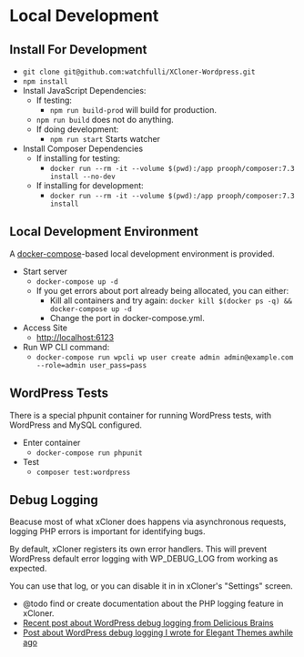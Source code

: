 # Local Development

## Install For Development

- `git clone git@github.com:watchfulli/XCloner-Wordpress.git`
- `npm install`
- Install JavaScript Dependencies:
    - If testing:
        - `npm run build-prod` will build for production.
    -    `npm run build` does not do anything.
    - If doing development:
        - `npm run start` Starts watcher
- Install Composer Dependencies
    - If installing for testing:
        - `docker run --rm -it --volume $(pwd):/app prooph/composer:7.3 install --no-dev`
    - If installing for development:
        - `docker run --rm -it --volume $(pwd):/app prooph/composer:7.3 install`

## Local Development Environment
A [docker-compose](https://docs.docker.com/samples/wordpress/)-based local development environment is provided.

- Start server
    - `docker-compose up -d`
    - If you get errors about port already being allocated, you can either:
        - Kill all containers and try again: `docker kill $(docker ps -q) && docker-compose up -d`
        - Change the port in docker-compose.yml.
- Access Site
    - [http://localhost:6123](http://localhost:6123)
- Run WP CLI command:
    - `docker-compose run wpcli wp user create admin admin@example.com --role=admin user_pass=pass`

## WordPress Tests

There is a special phpunit container for running WordPress tests, with WordPress and MySQL configured.

- Enter container
    - `docker-compose run phpunit`
- Test
    - `composer test:wordpress`

## Debug Logging

Beacuse most of what xCloner does happens via asynchronous requests, logging PHP errors is important for identifying bugs.

By default, xCloner registers its own error handlers. This will prevent WordPress default error logging with WP_DEBUG_LOG from working as expected.

You can use that log, or you can disable it in in xCloner's "Settings" screen.

- @todo find or create documentation about the PHP logging feature in xCloner.
- [Recent post about WordPress debug logging from Delicious Brains](https://deliciousbrains.com/why-use-wp-debug-log-wordpress-development/)
- [Post about WordPress debug logging I wrote for Elegant Themes awhile ago](https://www.elegantthemes.com/blog/tips-tricks/using-the-wordpress-debug-log)
